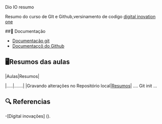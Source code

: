 Dio IO resumo

Resumo do curso de GIt e Github,versinamento de codigo
[digital inovation one](https://readme.so/pt/editor)

##📖 Documentação
- [Documentação git](https://git-scm.com/)
- [Documentaçcõ do Github](https://docs.github.com/pt/authentication/connecting-to-github-with-ssh)

## 🖥️Resumos das aulas
|Aulas|Resumos|

|.....|.......|
|Gravando alterações no Repositório local|[Resumos]()|
....
Git init
...

## 🔍 Referencias
-[Digital inovações] ().


